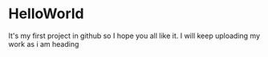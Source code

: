 # HelloWorld
It's my first project in github so I hope you all like it. I will keep uploading my work as i am heading
